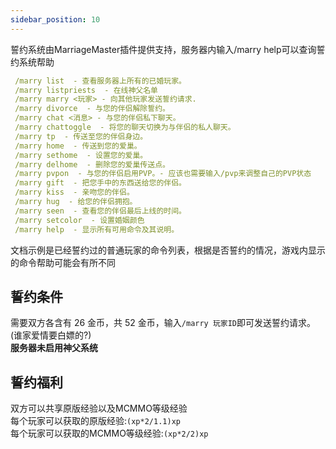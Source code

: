 ```yaml
---
sidebar_position: 10
---
```


誓约系统由MarriageMaster插件提供支持，服务器内输入/marry help可以查询誓约系统帮助  
```yaml
 /marry list  - 查看服务器上所有的已婚玩家。
 /marry listpriests  - 在线神父名单
 /marry marry <玩家> - 向其他玩家发送誓约请求.
 /marry divorce  - 与您的伴侣解除誓约。
 /marry chat <消息> - 与您的伴侣私下聊天。
 /marry chattoggle  - 将您的聊天切换为与伴侣的私人聊天。
 /marry tp  - 传送至您的伴侣身边。
 /marry home  - 传送到您的爱巢。
 /marry sethome  - 设置您的爱巢。
 /marry delhome  - 删除您的爱巢传送点。
 /marry pvpon  - 与您的伴侣启用PVP。- 应该也需要输入/pvp来调整自己的PVP状态
 /marry gift  - 把您手中的东西送给您的伴侣。
 /marry kiss  - 亲吻您的伴侣。
 /marry hug  - 给您的伴侣拥抱。
 /marry seen  - 查看您的伴侣最后上线的时间。
 /marry setcolor  - 设置婚姻颜色
 /marry help  - 显示所有可用命令及其说明。
```
文档示例是已经誓约过的普通玩家的命令列表，根据是否誓约的情况，游戏内显示的命令帮助可能会有所不同  
## 誓约条件
需要双方各含有 26 金币，共 52 金币，输入`/marry 玩家ID`即可发送誓约请求。(谁家爱情要白嫖的?)    
**服务器未启用神父系统**  
## 誓约福利
双方可以共享原版经验以及MCMMO等级经验  
每个玩家可以获取的原版经验:`(xp*2/1.1)xp`  
每个玩家可以获取的MCMMO等级经验:`(xp*2/2)xp`  
